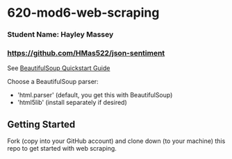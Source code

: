 # 620-mod6-web-scraping

### Student Name: Hayley Massey

### https://github.com/HMas522/json-sentiment

See [BeautifulSoup Quickstart Guide](https://www.crummy.com/software/BeautifulSoup/bs4/doc/#quick-start)

Choose a BeautifulSoup parser:

- 'html.parser' (default, you get this with BeautifulSoup)
- 'html5lib' (install separately if desired)

## Getting Started

Fork (copy into your GitHub account) and clone down (to your machine) this repo to get started with web scraping.
